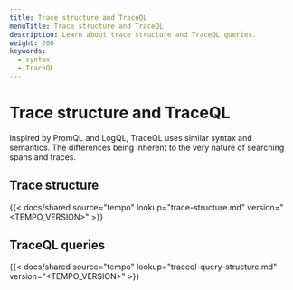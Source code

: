 ```yaml
---
title: Trace structure and TraceQL
menuTitle: Trace structure and TraceQL
description: Learn about trace structure and TraceQL queries.
weight: 200
keywords:
  - syntax
  - TraceQL
---
```


# Trace structure and TraceQL

Inspired by PromQL and LogQL, TraceQL uses similar syntax and semantics.
The differences being inherent to the very nature of searching spans and traces.

## Trace structure

[//]: # 'Shared content for best practices for traces'
[//]: # 'This content is located in /tempo/docs/sources/shared/trace-structure.md'

{{< docs/shared source="tempo" lookup="trace-structure.md" version="<TEMPO_VERSION>" >}}

## TraceQL queries

[//]: # 'Shared content for best practices for traces'
[//]: # 'This content is located in /tempo/docs/sources/shared/trace-structure.md'

{{< docs/shared source="tempo" lookup="traceql-query-structure.md" version="<TEMPO_VERSION>" >}}
